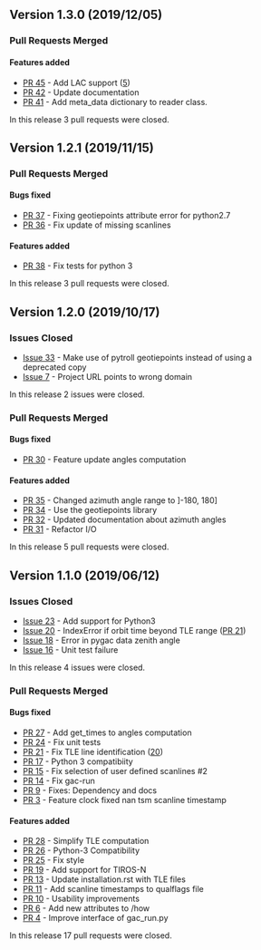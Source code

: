 ## Version 1.3.0 (2019/12/05)


### Pull Requests Merged

#### Features added

* [PR 45](https://github.com/pytroll/pygac/pull/45) - Add LAC support ([5](https://github.com/pytroll/pygac/issues/5))
* [PR 42](https://github.com/pytroll/pygac/pull/42) - Update documentation
* [PR 41](https://github.com/pytroll/pygac/pull/41) - Add meta_data dictionary to reader class.

In this release 3 pull requests were closed.


## Version 1.2.1 (2019/11/15)

### Pull Requests Merged

#### Bugs fixed

* [PR 37](https://github.com/pytroll/pygac/pull/37) - Fixing geotiepoints attribute error for python2.7
* [PR 36](https://github.com/pytroll/pygac/pull/36) - Fix update of missing scanlines

#### Features added

* [PR 38](https://github.com/pytroll/pygac/pull/38) - Fix tests for python 3

In this release 3 pull requests were closed.

## Version 1.2.0 (2019/10/17)

### Issues Closed

* [Issue 33](https://github.com/pytroll/pygac/issues/33) - Make use of pytroll geotiepoints instead of using a deprecated copy
* [Issue 7](https://github.com/pytroll/pygac/issues/7) - Project URL points to wrong domain

In this release 2 issues were closed.

### Pull Requests Merged

#### Bugs fixed

* [PR 30](https://github.com/pytroll/pygac/pull/30) - Feature update angles computation

#### Features added

* [PR 35](https://github.com/pytroll/pygac/pull/35) - Changed azimuth angle range to ]-180, 180]
* [PR 34](https://github.com/pytroll/pygac/pull/34) - Use the geotiepoints library
* [PR 32](https://github.com/pytroll/pygac/pull/32) - Updated documentation about azimuth angles
* [PR 31](https://github.com/pytroll/pygac/pull/31) - Refactor I/O

In this release 5 pull requests were closed.

## Version 1.1.0 (2019/06/12)

### Issues Closed

* [Issue 23](https://github.com/pytroll/pygac/issues/23) - Add support for Python3
* [Issue 20](https://github.com/pytroll/pygac/issues/20) - IndexError if orbit time beyond TLE range ([PR 21](https://github.com/pytroll/pygac/pull/21))
* [Issue 18](https://github.com/pytroll/pygac/issues/18) - Error in pygac data zenith angle
* [Issue 16](https://github.com/pytroll/pygac/issues/16) - Unit test failure

In this release 4 issues were closed.

### Pull Requests Merged

#### Bugs fixed

* [PR 27](https://github.com/pytroll/pygac/pull/27) - Add get_times to angles computation
* [PR 24](https://github.com/pytroll/pygac/pull/24) - Fix unit tests
* [PR 21](https://github.com/pytroll/pygac/pull/21) - Fix TLE line identification ([20](https://github.com/pytroll/pygac/issues/20))
* [PR 17](https://github.com/pytroll/pygac/pull/17) - Python 3 compatibiity
* [PR 15](https://github.com/pytroll/pygac/pull/15) - Fix selection of user defined scanlines #2
* [PR 14](https://github.com/pytroll/pygac/pull/14) - Fix gac-run
* [PR 9](https://github.com/pytroll/pygac/pull/9) - Fixes: Dependency and docs
* [PR 3](https://github.com/pytroll/pygac/pull/3) - Feature clock fixed nan tsm scanline timestamp

#### Features added

* [PR 28](https://github.com/pytroll/pygac/pull/28) - Simplify TLE computation
* [PR 26](https://github.com/pytroll/pygac/pull/26) - Python-3 Compatibility
* [PR 25](https://github.com/pytroll/pygac/pull/25) - Fix style
* [PR 19](https://github.com/pytroll/pygac/pull/19) - Add support for TIROS-N
* [PR 13](https://github.com/pytroll/pygac/pull/13) - Update installation.rst with TLE files
* [PR 11](https://github.com/pytroll/pygac/pull/11) - Add scanline timestamps to qualflags file
* [PR 10](https://github.com/pytroll/pygac/pull/10) - Usability improvements
* [PR 6](https://github.com/pytroll/pygac/pull/6) - Add new attributes to /how
* [PR 4](https://github.com/pytroll/pygac/pull/4) - Improve interface of gac_run.py

In this release 17 pull requests were closed.
